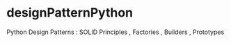 # designPatternPython
Python Design Patterns : SOLID Principles , Factories , Builders , Prototypes 
